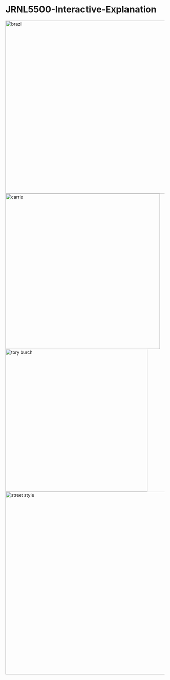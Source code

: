 # JRNL5500-Interactive-Explanation
<img width="544" alt="brazil" src="https://github.com/user-attachments/assets/3c5cdad2-9121-419c-b1fa-d19e177b33a4" />
<img width="489" alt="carrie" src="https://github.com/user-attachments/assets/3ed6134a-a030-4cf3-a1ac-ab6d0aac24f5" />
<img width="449" alt="tory burch" src="https://github.com/user-attachments/assets/1c7ba35f-0d00-4336-95c1-0fac4c55f834" />
<img width="575" alt="street style" src="https://github.com/user-attachments/assets/d2c59842-42b5-4316-a789-252830b7f26e" />
